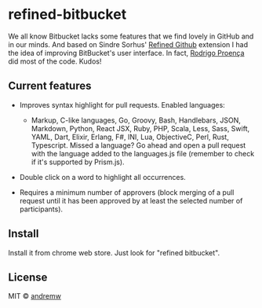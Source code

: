 # refined-bitbucket
We all know Bitbucket lacks some features that we find lovely in GitHub and in our minds.
And based on Sindre Sorhus' [Refined Github](https://github.com/sindresorhus/refined-github)
extension I had the idea of improving BitBucket's user interface.
In fact, [Rodrigo Proença](https://github.com/rproenca) did most of the code. Kudos!

## Current features
- Improves syntax highlight for pull requests. Enabled languages:
  - Markup, C-like languages, Go, Groovy, Bash, Handlebars, JSON, Markdown, Python, React JSX, Ruby, PHP, Scala, Less, Sass, Swift, YAML, Dart, Elixir, Erlang, F#, INI, Lua, ObjectiveC, Perl, Rust, Typescript. Missed a language? Go ahead and open a pull request with the language added to the languages.js file (remember to check if it's supported by Prism.js).

- Double click on a word to highlight all occurrences.

- Requires a minimum number of approvers (block merging of a pull request until it has been approved by at least the selected number of participants).

## Install
Install it from chrome web store. Just look for "refined bitbucket".

## License
MIT © [andremw](github.com/andremw)
